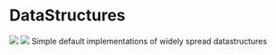 # DataStructures
<a href="https://codeclimate.com/github/ReinierMaas/DataStructures"><img src="https://codeclimate.com/github/ReinierMaas/DataStructures/badges/gpa.svg" /></a>
<a href="https://codeclimate.com/github/ReinierMaas/DataStructures/coverage"><img src="https://codeclimate.com/github/ReinierMaas/DataStructures/badges/coverage.svg" /></a>
Simple default implementations of widely spread datastructures